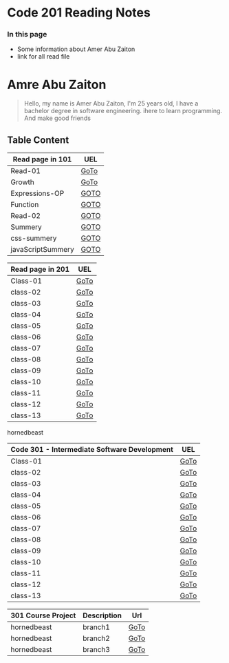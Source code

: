 # Code 201 Reading Notes

### In this page 
- Some information about Amer Abu Zaiton
- link for all read file 
# Amre Abu Zaiton 

>Hello, my name is Amer Abu Zaiton, I'm 25 years old, I have a bachelor degree in software engineering. ihere to learn programming.
>And make good friends

## Table Content 



Read page in 101 | UEL
------------ | -------------
 Read-01 | [GoTo](https://amerabuzaiton123.github.io/Reading_Notes/Read-01)
 Growth | [GoTo](https://amerabuzaiton123.github.io/Reading_Notes/Growth)
Expressions-OP|[GOTO](https://amerabuzaiton123.github.io/Reading_Notes/Expressions-OP)
Function|[GOTO](https://amerabuzaiton123.github.io/Reading_Notes/Function)
Read-02|[GOTO](https://amerabuzaiton123.github.io/Reading_Notes/Read-02)
Summery|[GOTO](https://amerabuzaiton123.github.io/Reading_Notes/Summery)
css-summery|[GOTO](https://amerabuzaiton123.github.io/Reading_Notes/css-summery)
javaScriptSummery|[GOTO](https://amerabuzaiton123.github.io/Reading_Notes/javaScriptSummery)

Read page in 201 | UEL
------------ | -------------
 Class-01 | [GoTo](https://amerabuzaiton123.github.io/Reading_Notes/class-01)
 class-02|  [GoTo](https://amerabuzaiton123.github.io/Reading_Notes/class-02)
 class-03|  [GoTo](https://amerabuzaiton123.github.io/Reading_Notes/class-03)
  class-04|  [GoTo](https://amerabuzaiton123.github.io/Reading_Notes/class-04)
  class-05|  [GoTo](https://amerabuzaiton123.github.io/Reading_Notes/class-05)
  class-06|[GoTo](https://amerabuzaiton123.github.io/Reading_Notes/class-06)
  class-07|[GoTo](https://amerabuzaiton123.github.io/Reading_Notes/class-07)
  class-08|[GoTo](https://amerabuzaiton123.github.io/Reading_Notes/class-08)
  class-09|  [GoTo](https://amerabuzaiton123.github.io/Reading_Notes/class-09)
  class-10|  [GoTo](https://amerabuzaiton123.github.io/Reading_Notes/class-10)
  class-11|[GoTo](https://amerabuzaiton123.github.io/Reading_Notes/class-11)
  class-12|[GoTo](https://amerabuzaiton123.github.io/Reading_Notes/class-12)
  class-13|[GoTo](https://amerabuzaiton123.github.io/Reading_Notes/class-13)
  

hornedbeast

  
  Code 301 - Intermediate Software Development | UEL
------------ | -------------
 Class-01 | [GoTo](https://github.com/AmerAbuZaiton123/hornedbeast/tree/class1)
 class-02|  [GoTo](https://github.com/AmerAbuZaiton123/hornedbeast1/tree/class3)
 class-03|  [GoTo](https://github.com/AmerAbuZaiton123/hornedbeast1/tree/class3)
  class-04|  [GoTo](https://github.com/AmerAbuZaiton123/hornedbeast1/tree/class4)
  class-05|  [GoTo]()
  class-06|[GoTo]()
  class-07|[GoTo]()
  class-08|[GoTo]()
  class-09|  [GoTo]()
  class-10|  [GoTo]()
  class-11|[GoTo]()
  class-12|[GoTo]()
  class-13|[GoTo]()
 
301 Course Project| Description |  Url     
------------ |-------------|-------------
hornedbeast  | branch1 |[GoTo]( https://github.com/AmerAbuZaiton123/hornedbeast/tree/class1)           
hornedbeast  | branch2 |[GoTo](https://github.com/AmerAbuZaiton123/hornedbeast1/tree/class3)
hornedbeast  | branch3 |[GoTo](https://github.com/AmerAbuZaiton123/hornedbeast1/tree/class3)

